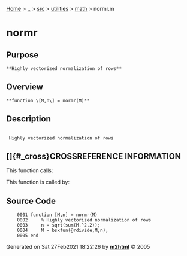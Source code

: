 [Home](../../../../../index.md) \> [..](#) \> [src](#) \> [utilities](#)
\> [math](index.md) \> normr.m



# normr

## Purpose 

``` 
**Highly vectorized normalization of rows**
```

## Overview 

``` 
**function \[M,n\] = normr(M)**
```

## Description 

```
 
 Highly vectorized normalization of rows

```

## []{#_cross}CROSSREFERENCE INFORMATION 

This function calls:

This function is called by:

## Source Code 

```
    0001 function [M,n] = normr(M)
    0002     % Highly vectorized normalization of rows
    0003     n = sqrt(sum(M.^2,2));
    0004     M = bsxfun(@rdivide,M,n);
    0005 end
```



Generated on Sat 27Feb2021 18:22:26 by
**[m2html](http://www.artefact.tk/software/matlab/m2html/ "Matlab Documentation in HTML")**
© 2005